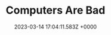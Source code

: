 ---
title: "Computers Are Bad"
link: "https://computer.rip/2023-03-13-the-door-close-button.html"
date: "2023-03-14 17:04:11.583Z +0000"
description: 
category: "articles"
---
